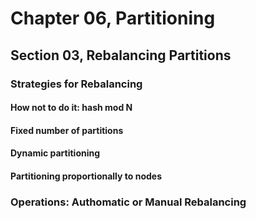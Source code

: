 # Chapter 06, Partitioning
## Section 03, Rebalancing Partitions

### Strategies for Rebalancing

#### How not to do it: hash mod N

#### Fixed number of partitions

#### Dynamic partitioning

#### Partitioning proportionally to nodes

### Operations: Authomatic or Manual Rebalancing
